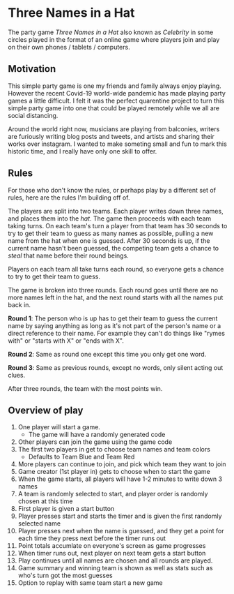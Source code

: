 # Three Names in a Hat

The party game *Three Names in a Hat* also known as *Celebrity* in some circles played in the format
of an online game where players join and play on their own phones / tablets / computers.


## Motivation
This simple party game is one my friends and family always enjoy playing.  However the recent Covid-19 world-wide
pandemic has made playing party games a little difficult. I felt it was the perfect quarentine project to turn this
simple party game into one that could be played remotely while we all are social distancing.

Around the world right now, musicians are playing from balconies, writers are furiously writing blog posts and tweets,
and artists and sharing their works over instagram. I wanted to make someting small and fun to mark this historic
time, and I really have only one skill to offer.

## Rules

For those who don't know the rules, or perhaps play by a different set of rules, here are the rules I'm building off of.

The players are split into two teams.  Each player writes down three names, and places them into the *hat*. The game then
proceeds with each team taking turns.  On each team's turn a player from that team has 30 seconds to try to get their team
to guess as many names as possible, pulling a new name from the hat when one is guessed.  After 30 seconds is up, if the
current name hasn't been guessed, the competing team gets a chance to *steal* that name before their round beings.

Players on each team all take turns each round, so everyone gets a chance to try to get their team to guess.

The game is broken into three rounds. Each round goes until there are no more names left in the hat, and the next round
starts with all the names put back in.

**Round 1**: The person who is up has to get their team to guess the current name by saying anything as long as it's
not part of the person's name or a direct reference to their name. For example they can't do things like "rymes with"
or "starts with X" or "ends with X".

**Round 2**: Same as round one except this time you only get one word.

**Round 3**: Same as previous rounds, except no words, only silent acting out clues.

After three rounds, the team with the most points win.


## Overview of play

1. One player will start a game. 
    * The game will have a randomly generated code
2. Other players can join the game using the game code
3. The first two players in get to choose team names and team colors
    * Defaults to Team Blue and Team Red
4. More players can continue to join, and pick which team they want to join
5. Game creator (1st player in) gets to choose when to start the game
6. When the game starts, all players will have 1-2 minutes to write down 3 names
7. A team is randomly selected to start, and player order is randomly chosen at this time
8. First player is given a start button
9. Player presses start and starts the timer and is given the first randomly selected name
10. Player presses next when the name is guessed, and they get a point for each time they press next before the
timer runs out
11. Point totals accumlate on everyone's screen as game progresses
12. When timer runs out, next player on next team gets a start button
13. Play continues until all names are chosen and all rounds are played.
14. Game summary and winning team is shown as well as stats such as who's turn got the most guesses
15. Option to replay with same team start a new game